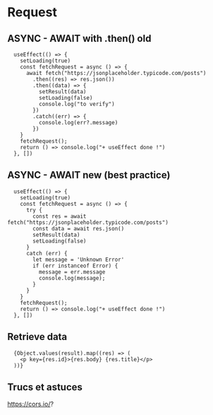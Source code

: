 # Request

## ASYNC - AWAIT with .then() old

```
  useEffect(() => {
    setLoading(true)
    const fetchRequest = async () => {
      await fetch("https://jsonplaceholder.typicode.com/posts")
        .then((res) => res.json())
        .then((data) => {
          setResult(data)
          setLoading(false)
          console.log("to verify")
        })
        .catch((err) => {
          console.log(err?.message)
        })
    }
    fetchRequest();
    return () => console.log("+ useEffect done !")
  }, [])
```

## ASYNC - AWAIT new (best practice)

```
  useEffect(() => {
    setLoading(true)
    const fetchRequest = async () => {
      try {
        const res = await fetch("https://jsonplaceholder.typicode.com/posts")
        const data = await res.json()
        setResult(data)
        setLoading(false)
      }
      catch (err) {
        let message = 'Unknown Error'
        if (err instanceof Error) {
          message = err.message
          console.log(message);
        }
      }
    }
    fetchRequest();
    return () => console.log("+ useEffect done !")
  }, [])
```

## Retrieve data

      {Object.values(result).map((res) => (
        <p key={res.id}>{res.body} {res.title}</p>
      ))}

## Trucs et astuces

https://cors.io/?